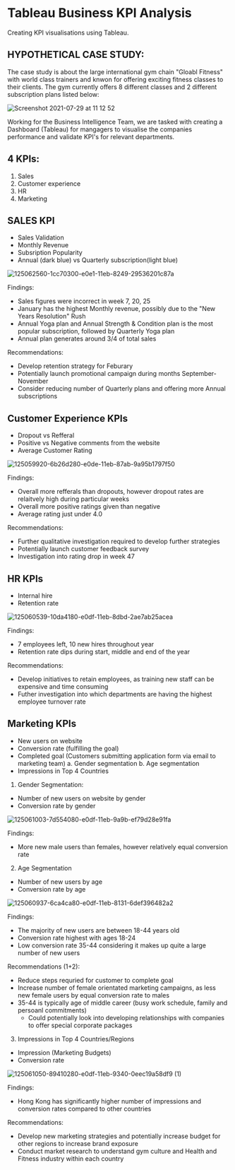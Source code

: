 # Tableau Business KPI Analysis
Creating KPI visualisations using Tableau.


## HYPOTHETICAL CASE STUDY:

The case study is about the large international gym chain "Gloabl Fitness" with world class trainers and knwon for offering exciting fitness classes to their clients. The gym currently offers 8 different classes and 2 different subscription plans listed below:

![Screenshot 2021-07-29 at 11 12 52](https://user-images.githubusercontent.com/70877020/127425875-8a5e3bab-b706-49c6-926b-8803815c9a80.png)

Working for the Business Intelligence Team, we are tasked with creating a Dashboard (Tableau) for mangagers to visualise the companies performance and validate KPI's for relevant departments. 


## 4 KPIs:

1. Sales
2. Customer experience
3. HR
4. Marketing

## SALES KPI

- Sales Validation
- Monthly Revenue
- Subsription Popularity
- Annual (dark blue) vs Quarterly subscription(light blue)

![125062560-1cc70300-e0e1-11eb-8249-29536201c87a](https://user-images.githubusercontent.com/70877020/127426328-03e22b8d-bc8c-4566-abd1-e503d56fbeb6.png)


Findings:

- Sales figures were incorrect in week 7, 20, 25
- January has the highest Monthly revenue, possibly due to the "New Years Resolution" Rush
- Annual Yoga plan and Annual Strength & Condition plan is the most popular subscription, followed by Quarterly Yoga plan
- Annual plan generates around 3/4 of total sales

Recommendations:
- Develop retention strategy for Feburary 
- Potentially launch promotional campaign during months September-November
- Consider reducing number of Quarterly plans and offering more Annual subscriptions 


## Customer Experience KPIs

- Dropout vs Refferal
- Positive vs Negative comments from the website
- Average Customer Rating

![125059920-6b26d280-e0de-11eb-87ab-9a95b1797f50](https://user-images.githubusercontent.com/70877020/127427082-50d9515f-5f58-480c-b6e3-e4065c25cb94.png)

Findings:

- Overall more refferals than dropouts, however dropout rates are relaitvely high during particular weeks
- Overall more positive ratings given than negative
- Average rating just under 4.0

Recommendations:
- Further qualitative investigation required to develop further strategies 
- Potentially launch customer feedback survey 
- Investigation into rating drop in week 47


## HR KPIs

- Internal hire
- Retention rate

![125060539-10da4180-e0df-11eb-8dbd-2ae7ab25acea](https://user-images.githubusercontent.com/70877020/127427431-831baede-9cdd-4499-8c12-c2906f4e3c8e.png)

Findings:
- 7 employees left, 10 new hires throughout year
- Retention rate dips during start, middle and end of the year

Recommendations:
- Develop initiatives to retain employees, as training new staff can be expensive and time consuming 
- Futher investigation into which departments are having the highest employee turnover rate


## Marketing KPIs

- New users on website
- Conversion rate (fulfilling the goal)
- Completed goal (Customers submitting application form via email to marketing team)
   a. Gender segmentation 
   b. Age segmentation
- Impressions in Top 4 Countries

1. Gender Segmentation:

- Number of new users on website by gender
- Conversion rate by gender

![125061003-7d554080-e0df-11eb-9a9b-ef79d28e91fa](https://user-images.githubusercontent.com/70877020/127428325-ff78ad80-3c32-477b-a43d-19517d2f1956.png)

Findings:
- More new male users than females, however relatively equal conversion rate

2. Age Segmentation

- Number of new users by age
- Conversion rate by age

![125060937-6ca4ca80-e0df-11eb-8131-6def396482a2](https://user-images.githubusercontent.com/70877020/127429122-686f1e11-ba8b-4342-8ddd-b585366b629a.png)

Findings:
- The majority of new users are between 18-44 years old
- Conversion rate highest with ages 18-24
- Low conversion rate 35-44 considering it makes up quite a large number of new users

Recommendations (1+2):
- Reduce steps requried for customer to complete goal
- Increase number of female orientated marketing campaigns, as less new female users by equal conversion rate to males
- 35-44 is typically age of middle career (busy work schedule, family and persoanl commitments)
  - Could potentially look into developing relationships with companies to offer special corporate packages

3. Impressions in Top 4 Countries/Regions

- Impression (Marketing Budgets)
- Conversion rate

![125061050-89410280-e0df-11eb-9340-0eec19a58df9 (1)](https://user-images.githubusercontent.com/70877020/127429762-0c04c246-0191-438a-bd06-cf1e3410c33a.png)

Findings:
- Hong Kong has significantly higher number of impressions and conversion rates compared to other countries

Recommendations:
- Develop new marketing strategies and potentially increase budget for other regions to increase brand exposure
- Conduct market research to understand gym culture and Health and Fitness industry within each country 

